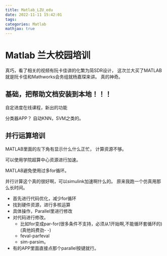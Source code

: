```yaml
---
title: Matlab_LZU_edu
date: 2022-11-11 15:42:01
tags:
categories: Matlab
mathjax: true
---
```

# Matlab 兰大校园培训

真巧，看了相关的视频有阮卡佳讲的化繁为简SDR设计，
这次兰大买了MATLAB就是阮卡佳和Mathworks会务组就杨嘉琛来讲。
真的神奇。

## 基础，把帮助文档安装到本地！！！

自定进度在线课程，新出的功能

分类器APP？
自动KNN，SVM之类的。

## 并行运算培训
MATLAB里面的左下角有显示什么什么正忙，
计算资源不够。

可以使用学院超算中心资源进行加速。

MATLAB避免使用过多for循环。

并行计算这个真的很好啊，可以simulink加速啊什么的。
原来我跑一个仿真用那么长时间。

* 首先进行代码优化，减少for循环
* 找到硬件资源，进行多核运算
* 具体操作，Parallel里进行修改
* 对代码进行修改。
    * 比如for变成par-for(很多条件不支持，必须从1开始啊,不能循环套循环的)(真他妈费劲- -)
    * feval-parfeval
    * sim-parsim。
* 有的APP里面直接点那个parallel按键就行。
